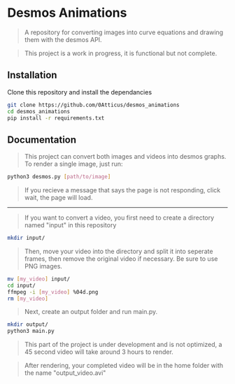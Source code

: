 #  Desmos Animations
> A repository for converting images into curve equations and drawing them with the desmos API.

>This project is a work in progress, it is functional but not complete.

## Installation
Clone this repository and install the dependancies
```bash
git clone https://github.com/0Atticus/desmos_animations
cd desmos_animations
pip install -r requirements.txt
```
## Documentation
> This project can convert both images and videos into desmos graphs.
> To render a single image, just run:
 ```bash
 python3 desmos.py [path/to/image]
 ```
>If you recieve a message that says the page is not responding, click wait, the page will load.
---

>If you want to convert a video, you first need to create a directory named "input" in this repository
```bash
mkdir input/
```
>Then, move your video into the directory and split it into seperate frames, then remove the original video if necessary. Be sure to use PNG images.
```bash
mv [my_video] input/
cd input/
ffmpeg -i [my_video] %04d.png
rm [my_video]
```
>Next, create an output folder and run main.py.
```bash
mkdir output/
python3 main.py
```
>This part of the project is under development and is not optimized, a 45 second video will take around 3 hours to render.

>After rendering, your completed video will be in the home folder with the name "output_video.avi"
